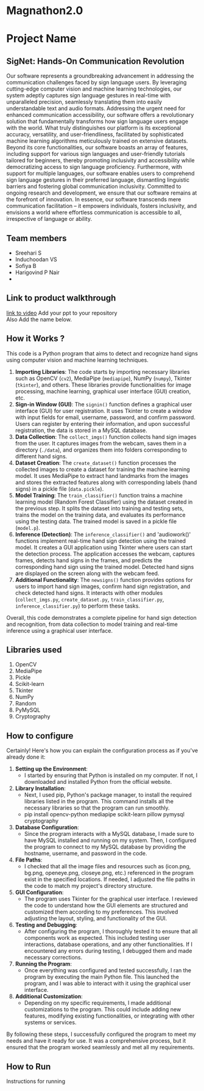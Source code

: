 # Magnathon2.0

# Project Name
## SigNet: Hands-On Communication Revolution
Our software represents a groundbreaking advancement in addressing the communication challenges faced by sign language users. By leveraging cutting-edge computer vision and machine learning technologies, our system adeptly captures sign language gestures in real-time with unparalleled precision, seamlessly translating them into easily understandable text and audio formats. Addressing the urgent need for enhanced communication accessibility, our software offers a revolutionary solution that fundamentally transforms how sign language users engage with the world. What truly distinguishes our platform is its exceptional accuracy, versatility, and user-friendliness, facilitated by sophisticated machine learning algorithms meticulously trained on extensive datasets. Beyond its core functionalities, our software boasts an array of features, including support for various sign languages and user-friendly tutorials tailored for beginners, thereby promoting inclusivity and accessibility while democratizing access to sign language proficiency. Furthermore, with support for multiple languages, our software enables users to comprehend sign language gestures in their preferred language, dismantling linguistic barriers and fostering global communication inclusivity. Committed to ongoing research and development, we ensure that our software remains at the forefront of innovation. In essence, our software transcends mere communication facilitation – it empowers individuals, fosters inclusivity, and envisions a world where effortless communication is accessible to all, irrespective of language or ability.

## Team members
- Sreehari S
- Induchoodan VS
- Sofiya B
- Harigovind P Nair
- 
## Link to product walkthrough
[link to video](Link-here)
Add your ppt to your repository  
Also Add the name below.

## How it Works ?
This code is a Python program that aims to detect and recognize hand signs using computer vision and machine learning techniques.

1. **Importing Libraries**: The code starts by importing necessary libraries such as OpenCV (`cv2`), MediaPipe (`mediapipe`), NumPy (`numpy`), Tkinter (`tkinter`), and others. These libraries provide functionalities for image processing, machine learning, graphical user interface (GUI) creation, etc.
2. **Sign-in Window (GUI)**: The `signin()` function defines a graphical user interface (GUI) for user registration. It uses Tkinter to create a window with input fields for email, username, password, and confirm password. Users can register by entering their information, and upon successful registration, the data is stored in a MySQL database.
3. **Data Collection**: The `collect_imgs()` function collects hand sign images from the user. It captures images from the webcam, saves them in a directory (`./data`), and organizes them into folders corresponding to different hand signs.
4. **Dataset Creation**: The `create_dataset()` function processes the collected images to create a dataset for training the machine learning model. It uses MediaPipe to extract hand landmarks from the images and stores the extracted features along with corresponding labels (hand signs) in a pickle file (`data.pickle`).
5. **Model Training**: The `train_classifier()` function trains a machine learning model (Random Forest Classifier) using the dataset created in the previous step. It splits the dataset into training and testing sets, trains the model on the training data, and evaluates its performance using the testing data. The trained model is saved in a pickle file (`model.p`).
6. **Inference (Detection)**: The `inference_classifier()` and 'audiowork()' functions implement real-time hand sign detection using the trained model. It creates a GUI application using Tkinter where users can start the detection process. The application accesses the webcam, captures frames, detects hand signs in the frames, and predicts the corresponding hand sign using the trained model. Detected hand signs are displayed on the screen along with the webcam feed.
7. **Additional Functionality**: The `newsigns()` function provides options for users to import hand sign images, confirm hand sign registration, and check detected hand signs. It interacts with other modules (`collect_imgs.py`, `create_dataset.py`, `train_classifier.py`, `inference_classifier.py`) to perform these tasks.

Overall, this code demonstrates a complete pipeline for hand sign detection and recognition, from data collection to model training and real-time inference using a graphical user interface.


## Libraries used
1. OpenCV
2. MediaPipe
3. Pickle
4. Scikit-learn
5. Tkinter
6. NumPy
7. Random
8. PyMySQL
9. Cryptography

## How to configure
Certainly! Here's how you can explain the configuration process as if you've already done it:

1. **Setting up the Environment**:
   - I started by ensuring that Python is installed on my computer. If not, I downloaded and installed Python from the official website.
2. **Library Installation**:
   - Next, I used pip, Python's package manager, to install the required libraries listed in the program. This command installs all the necessary libraries so that the program can run smoothly.
   - pip install opencv-python mediapipe scikit-learn pillow pymysql cryptography
3. **Database Configuration**:
   - Since the program interacts with a MySQL database, I made sure to have MySQL installed and running on my system. Then, I configured the program to connect to my MySQL database by providing the hostname, username, and password in the code.
4. **File Paths**:
   - I checked that all the image files and resources such as (icon.png, bg.png, openeye.png, closeye.png, etc.) referenced in the program exist in the specified locations. If needed, I adjusted the file paths in the code to match my project's directory structure.
5. **GUI Configuration**:
   - The program uses Tkinter for the graphical user interface. I reviewed the code to understand how the GUI elements are structured and customized them according to my preferences. This involved adjusting the layout, styling, and functionality of the GUI.
6. **Testing and Debugging**:
   - After configuring the program, I thoroughly tested it to ensure that all components work as expected. This included testing user interactions, database operations, and any other functionalities. If I encountered any errors during testing, I debugged them and made necessary corrections.
7. **Running the Program**:
   - Once everything was configured and tested successfully, I ran the program by executing the main Python file. This launched the program, and I was able to interact with it using the graphical user interface.
8. **Additional Customization**:
   - Depending on my specific requirements, I made additional customizations to the program. This could include adding new features, modifying existing functionalities, or integrating with other systems or services.

By following these steps, I successfully configured the program to meet my needs and have it ready for use. It was a comprehensive process, but it ensured that the program worked seamlessly and met all my requirements.

## How to Run
Instructions for running
